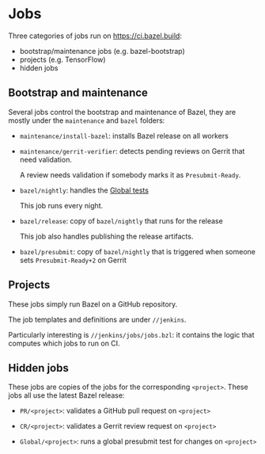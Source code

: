 # Jobs

Three categories of jobs run on https://ci.bazel.build:

*   bootstrap/maintenance jobs (e.g. bazel-bootstrap)
*   projects (e.g. TensorFlow)
*   hidden jobs

## Bootstrap and maintenance

Several jobs control the bootstrap and maintenance of Bazel, they
are mostly under the `maintenance` and `bazel` folders:

*   `maintenance/install-bazel`: installs Bazel release on all workers
*   `maintenance/gerrit-verifier`: detects pending reviews on Gerrit that
    need validation.

    A review needs validation if somebody marks it as `Presubmit-Ready`.

*   `bazel/nightly`: handles the [Global tests](docs/bazel-monitoring.md#global-tests)

    This job runs every night.

*   `bazel/release`: copy of `bazel/nightly` that runs for the release

    This job also handles publishing the release artifacts.

*   `bazel/presubmit`: copy of `bazel/nightly` that is triggered when someone
     sets `Presubmit-Ready+2` on Gerrit

## Projects

These jobs simply run Bazel on a GitHub repository.

The job templates and definitions are under `//jenkins`.

Particularly interesting is `//jenkins/jobs/jobs.bzl`: it contains the logic
that computes which jobs to run on CI.

## Hidden jobs

These jobs are copies of the jobs for the corresponding `<project>`. These jobs
all use the latest Bazel release:

*   `PR/<project>`: validates a GitHub pull request on `<project>`

*   `CR/<project>`: validates a Gerrit review request on `<project>`

*   `Global/<project>`: runs a global presubmit test for changes on `<project>`
